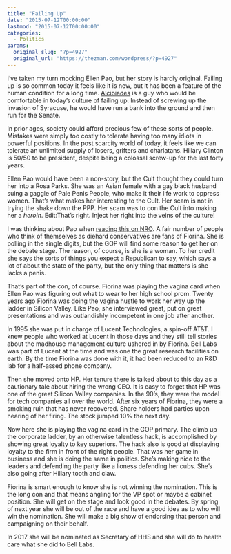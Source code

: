 ```yaml
---
title: "Failing Up"
date: "2015-07-12T00:00:00"
lastmod: "2015-07-12T00:00:00"
categories:
  - Politics
params:
  original_slug: "?p=4927"
  original_url: "https://thezman.com/wordpress/?p=4927"
---
```


I’ve taken my turn mocking Ellen Pao, but her story is hardly original.
Failing up is so common today it feels like it is new, but it has been a
feature of the human condition for a long time.
<a href="https://en.wikipedia.org/wiki/Alcibiades" rel="noopener"
target="_blank">Alcibiades</a> is a guy who would be comfortable in
today’s culture of failing up. Instead of screwing up the invasion of
Syracuse, he would have run a bank into the ground and then run for the
Senate.

In prior ages, society could afford precious few of these sorts of
people. Mistakes were simply too costly to tolerate having too many
idiots in powerful positions. In the post scarcity world of today, it
feels like we can tolerate an unlimited supply of losers, grifters and
charlatans. Hillary Clinton is 50/50 to be president, despite being a
colossal screw-up for the last forty years.

Ellen Pao would have been a non-story, but the Cult thought they could
turn her into a Rosa Parks. She was an Asian female with a gay black
husband suing a gaggle of Pale Penis People, who make it their life work
to oppress women. That’s what makes her interesting to the Cult. Her
scam is not in trying the shake down the PPP. Her scam was to con the
Cult into making her a *heroin*. Edit:That’s right. Inject her right
into the veins of the culture!

I was thinking about Pao when <a
href="http://www.nationalreview.com/corner/421070/carly-fiorina-iran-every-major-goal-president-obama-set-has-been-abandoned-time-walk"
rel="noopener" target="_blank">reading this on NRO</a>. A fair number of
people who think of themselves as diehard conservatives are fans of
Fiorina. She is polling in the single digits, but the GOP will find some
reason to get her on the debate stage. The reason, of course, is she is
a woman. To her credit she says the sorts of things you expect a
Republican to say, which says a lot of about the state of the party, but
the only thing that matters is she lacks a penis.

That’s part of the con, of course. Fiorina was playing the vagina card
when Ellen Pao was figuring out what to wear to her high school prom.
Twenty years ago Fiorina was doing the vagina hustle to work her way up
the ladder in Silicon Valley. Like Pao, she interviewed great, put on
great presentations and was outlandishly incompetent in one job after
another.

In 1995 she was put in charge of Lucent Technologies, a spin-off AT&T. I
knew people who worked at Lucent in those days and they still tell
stories about the madhouse management culture ushered in by Fiorina.
Bell Labs was part of Lucent at the time and was one the great research
facilities on earth. By the time Fiorina was done with it, it had been
reduced to an R&D lab for a half-assed phone company.

Then she moved onto HP. Her tenure there is talked about to this day as
a cautionary tale about hiring the wrong CEO. It is easy to forget that
HP was one of the great Silicon Valley companies. In the 90’s, they were
the model for tech companies all over the world. After six years of
Fiorina, they were a smoking ruin that has never recovered. Share
holders had parties upon hearing of her firing. The stock jumped 10% the
next day.

Now here she is playing the vagina card in the GOP primary. The climb up
the corporate ladder, by an otherwise talentless hack, is accomplished
by showing great loyalty to key superiors. The hack also is good at
displaying loyalty to the firm in front of the right people. That was
her game in business and she is doing the same in politics. She’s making
nice to the leaders and defending the party like a lioness defending her
cubs. She’s also going after Hillary tooth and claw.

Fiorina is smart enough to know she is not winning the nomination. This
is the long con and that means angling for the VP spot or maybe a
cabinet position. She will get on the stage and look good in the
debates. By spring of next year she will be out of the race and have a
good idea as to who will win the nomination. She will make a big show of
endorsing that person and campaigning on their behalf.

In 2017 she will be nominated as Secretary of HHS and she will do to
health care what she did to Bell Labs.
